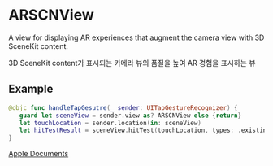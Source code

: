 # ARSCNView
A view for displaying AR experiences that augment the camera view with 3D SceneKit content.

3D SceneKit content가 표시되는 카메라 뷰의 품질을 높여 AR 경험을 표시하는 뷰

## Example
```Swift
@objc func handleTapGesutre(_ sender: UITapGestureRecognizer) {
   guard let sceneView = sender.view as? ARSCNView else {return}
   let touchLocation = sender.location(in: sceneView)
   let hitTestResult = sceneView.hitTest(touchLocation, types: .existingPlaneUsingExtent)
}
```


[Apple Documents][apple]

[apple]: https://developer.apple.com/documentation/arkit/arscnview
